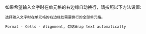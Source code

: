 如果希望输入文字时在单元格的右边缘自动换行，请按照以下方法设置:

    选择输入文字时在单元格的右边缘处需要换行的全部单元格。

    Format - Cells - Alignment, 勾选Wrap text automatically 
